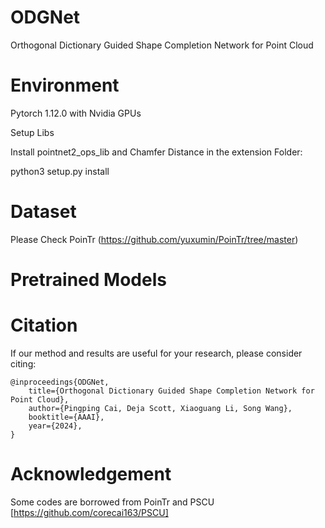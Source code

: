 # ODGNet
Orthogonal Dictionary Guided Shape Completion Network for Point Cloud

# Environment

Pytorch 1.12.0 with Nvidia GPUs

Setup Libs

Install pointnet2_ops_lib and Chamfer Distance in the extension Folder:

python3 setup.py install


# Dataset
Please Check PoinTr (https://github.com/yuxumin/PoinTr/tree/master)

# Pretrained Models



# Citation
If our method and results are useful for your research, please consider citing:

```
@inproceedings{ODGNet,
    title={Orthogonal Dictionary Guided Shape Completion Network for Point Cloud},
    author={Pingping Cai, Deja Scott, Xiaoguang Li, Song Wang},
    booktitle={AAAI},
    year={2024},
}
```

# Acknowledgement
Some codes are borrowed from PoinTr and PSCU [https://github.com/corecai163/PSCU]
